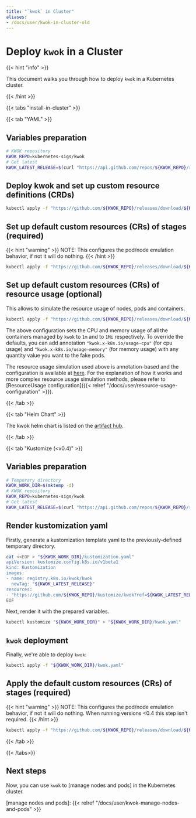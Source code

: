 ```yaml
---
title: "`kwok` in Cluster"
aliases:
- /docs/user/kwok-in-cluster-old
---
```


# Deploy `kwok` in a Cluster

{{< hint "info" >}}

This document walks you through how to deploy `kwok` in a Kubernetes cluster.

{{< /hint >}}

{{< tabs "install-in-cluster" >}}

{{< tab "YAML" >}}

## Variables preparation

``` bash
# KWOK repository
KWOK_REPO=kubernetes-sigs/kwok
# Get latest
KWOK_LATEST_RELEASE=$(curl "https://api.github.com/repos/${KWOK_REPO}/releases/latest" | jq -r '.tag_name')
```

## Deploy kwok and set up custom resource definitions (CRDs)

``` bash
kubectl apply -f "https://github.com/${KWOK_REPO}/releases/download/${KWOK_LATEST_RELEASE}/kwok.yaml"
```

## Set up default custom resources (CRs) of stages (required)

{{< hint "warning" >}}
NOTE: This configures the pod/node emulation behavior, if not it will do nothing.
{{< /hint >}}

``` bash 
kubectl apply -f "https://github.com/${KWOK_REPO}/releases/download/${KWOK_LATEST_RELEASE}/stage-fast.yaml"
```

## Set up default custom resources (CRs) of resource usage (optional)

This allows to simulate the resource usage of nodes, pods and containers.

``` bash 
kubectl apply -f "https://github.com/${KWOK_REPO}/releases/download/${KWOK_LATEST_RELEASE}/metrics-usage.yaml"
```

The above configuration sets the CPU and memory usage of all the containers managed by `kwok` to `1m` and to `1Mi` respectively.
To override the defaults, you can add annotation `"kwok.x-k8s.io/usage-cpu"` (for cpu usage) and
`"kwok.x-k8s.io/usage-memory"` (for memory usage) with any quantity value you want to the fake pods.

The resource usage simulation used above is annotation-based and the configuration is available at [here](https://github.com/kubernetes-sigs/kwok/tree/main/kustomize/metrics/usage).
For the explanation of how it works and more complex resource usage simulation methods, please refer to [ResourceUsage configuration]({{< relref "/docs/user/resource-usage-configuration" >}}).

{{< /tab >}}

{{< tab "Helm Chart" >}}

The kwok helm chart is listed on the [artifact hub](https://artifacthub.io/packages/helm/kwok/kwok).

{{< /tab >}}

{{< tab "Kustomize (<v0.4)" >}}

## Variables preparation

``` bash
# Temporary directory
KWOK_WORK_DIR=$(mktemp -d)
# KWOK repository
KWOK_REPO=kubernetes-sigs/kwok
# Get latest
KWOK_LATEST_RELEASE=$(curl "https://api.github.com/repos/${KWOK_REPO}/releases/latest" | jq -r '.tag_name')
```

## Render kustomization yaml

Firstly, generate a kustomization template yaml to the previously-defined temporary directory.

``` bash
cat <<EOF > "${KWOK_WORK_DIR}/kustomization.yaml"
apiVersion: kustomize.config.k8s.io/v1beta1
kind: Kustomization
images:
- name: registry.k8s.io/kwok/kwok
  newTag: "${KWOK_LATEST_RELEASE}"
resources:
- "https://github.com/${KWOK_REPO}/kustomize/kwok?ref=${KWOK_LATEST_RELEASE}"
EOF
```

Next, render it with the prepared variables.

``` bash
kubectl kustomize "${KWOK_WORK_DIR}" > "${KWOK_WORK_DIR}/kwok.yaml"
```

## `kwok` deployment

Finally, we're able to deploy `kwok`:

``` bash
kubectl apply -f "${KWOK_WORK_DIR}/kwok.yaml"
```

## Apply the default custom resources (CRs) of stages (required)

{{< hint "warning" >}}
NOTE: This configures the pod/node emulation behavior, if not it will do nothing.
When running versions <0.4 this step isn't required.
{{< /hint >}}

``` bash 
kubectl apply -f "https://github.com/${KWOK_REPO}/releases/download/${KWOK_LATEST_RELEASE}/stage-fast.yaml"
```

{{< /tab >}}

{{< /tabs>}}

## Next steps

Now, you can use `kwok` to [manage nodes and pods] in the Kubernetes cluster.

[manage nodes and pods]: {{< relref "/docs/user/kwok-manage-nodes-and-pods" >}}
